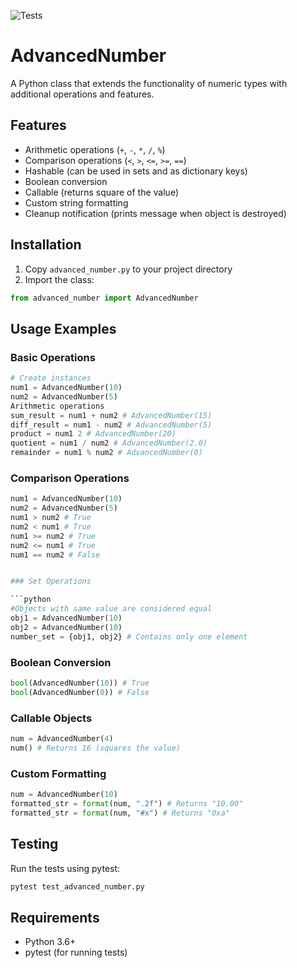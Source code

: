 ![Tests](https://github.com/yourusername/AdvancedNumber/actions/workflows/python-tests.yml/badge.svg)

# AdvancedNumber

A Python class that extends the functionality of numeric types with additional operations and features.

## Features

- Arithmetic operations (`+`, `-`, `*`, `/`, `%`)
- Comparison operations (`<`, `>`, `<=`, `>=`, `==`)
- Hashable (can be used in sets and as dictionary keys)
- Boolean conversion
- Callable (returns square of the value)
- Custom string formatting
- Cleanup notification (prints message when object is destroyed)

## Installation

1. Copy `advanced_number.py` to your project directory
2. Import the class: 
```python
from advanced_number import AdvancedNumber
```
## Usage Examples

### Basic Operations
```python
# Create instances
num1 = AdvancedNumber(10)
num2 = AdvancedNumber(5)
Arithmetic operations
sum_result = num1 + num2 # AdvancedNumber(15)
diff_result = num1 - num2 # AdvancedNumber(5)
product = num1 2 # AdvancedNumber(20)
quotient = num1 / num2 # AdvancedNumber(2.0)
remainder = num1 % num2 # AdvancedNumber(0)
```
### Comparison Operations

```python
num1 = AdvancedNumber(10)
num2 = AdvancedNumber(5)
num1 > num2 # True
num2 < num1 # True
num1 >= num2 # True
num2 <= num1 # True
num1 == num2 # False


### Set Operations

```python
#Objects with same value are considered equal
obj1 = AdvancedNumber(10)
obj2 = AdvancedNumber(10)
number_set = {obj1, obj2} # Contains only one element
```

### Boolean Conversion
```python
bool(AdvancedNumber(10)) # True
bool(AdvancedNumber(0)) # False
```

### Callable Objects
```python
num = AdvancedNumber(4)
num() # Returns 16 (squares the value)
```

### Custom Formatting
```python
num = AdvancedNumber(10)
formatted_str = format(num, ".2f") # Returns "10.00"
formatted_str = format(num, "#x") # Returns "0xa"
```

## Testing

Run the tests using pytest:

```bash
pytest test_advanced_number.py
```

## Requirements
- Python 3.6+
- pytest (for running tests)

